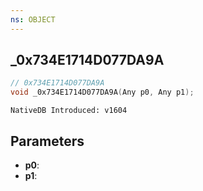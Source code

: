 ```yaml
---
ns: OBJECT
---
```

## _0x734E1714D077DA9A

```c
// 0x734E1714D077DA9A
void _0x734E1714D077DA9A(Any p0, Any p1);
```

```
NativeDB Introduced: v1604
```

## Parameters
* **p0**:
* **p1**:
